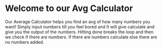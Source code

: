 # Welcome to our Avg Calculator 
Our Average Calculator helps you find an avg of how many numbers you want! Simply input numbers till you feel bored and It will give calculate and give you the output of the numbers. Hitting done breaks the loop and then we check if there are numbers. If there are numbers calculate else there are no numbers added.
